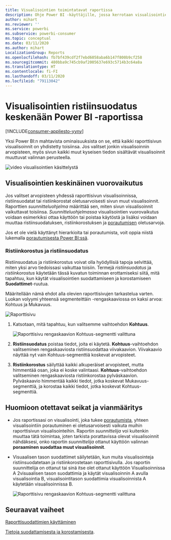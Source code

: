 ```yaml
---
title: Visualisointien toimintatavat raportissa
description: Ohje Power BI -käyttäjille, jossa kerrotaan visualisointien käsittelemisestä raporttisivulla.
author: mihart
ms.reviewer: ''
ms.service: powerbi
ms.subservice: powerbi-consumer
ms.topic: conceptual
ms.date: 03/11/2020
ms.author: mihart
LocalizationGroup: Reports
ms.openlocfilehash: fb7bf439cdf2f7ebd6058aba6b147f800b9cf258
ms.sourcegitcommit: 480bba9c745cb9af2005637e693c5714b3c64a8a
ms.translationtype: HT
ms.contentlocale: fi-FI
ms.lasthandoff: 03/11/2020
ms.locfileid: "79113042"
---
```

# <a name="how-visuals-cross-filter-each-other-in-a-power-bi-report"></a>Visualisointien ristiinsuodatus keskenään Power BI -raportissa

[!INCLUDE[consumer-appliesto-yyny](../includes/consumer-appliesto-yyny.md)]

Yksi Power BI:n mahtavista ominaisuuksista on se, että kaikki raporttisivun visualisoinnit on yhdistetty toisiinsa. Jos valitset jonkin visualisoinnin arvopisteen, myös sivun kaikki muut kyseisen tiedon sisältävät visualisoinnit muuttuvat valinnan perusteella. 

![video visualisointien käsittelystä](media/end-user-interactions/interactions.gif)

## <a name="how-visuals-interact-with-each-other"></a>Visualisointien keskinäinen vuorovaikutus

Jos valitset arvopisteen yhdessä raporttisivun visualisoinnissa, ristiinsuodatat tai ristiinkorostat oletusarvoisesti sivun muut visualisoinnit. Raporttien *suunnitteluohjelma* määrittää sen, miten sivun visualisoinnit vaikuttavat toisiinsa. *Suunnitteluohjelmassa* visualisointien vuorovaikutus voidaan esimerkiksi ottaa käyttöön tai poistaa käytöstä ja lisäksi voidaan muuttaa ristiinsuodatuksen, ristiinkorostuksen ja [porautumisen](end-user-drill.md) oletusarvoja. 

Jos et ole vielä käyttänyt hierarkioita tai porautumista, voit oppia niistä lukemalla [porautumisesta Power BI:ssä](end-user-drill.md). 

### <a name="cross-filtering-and-cross-highlighting"></a>Ristiinkorostus ja ristiinsuodatus

Ristiinsuodatus ja ristiinkorostus voivat olla hyödyllisiä tapoja selvittää, miten yksi arvo tiedoissasi vaikuttaa toisiin. Termejä *ristiinsuodatus* ja *ristiinkorostus* käytetään tässä kuvatun toiminnan erottamiseksi siitä, mitä tapahtuu, kun käytät visualisointien suodattamiseen ja korostamiseen **Suodattimet**-ruutua.  

Määritellään nämä ehdot alla olevien raporttisivujen tarkastelua varten. Luokan volyymi yhteensä segmenteittäin -rengaskaaviossa on kaksi arvoa: Kohtuus ja Mukavuus. 

![Raporttisivu](media/end-user-interactions/power-bi-interactions-before.png)

1. Katsotaan, mitä tapahtuu, kun valitsemme vaihtoehdon **Kohtuus**.

    ![Raporttisivu rengaskaavion Kohtuus-segmentti valittuna](media/end-user-interactions/power-bi-interactions-after.png)

2. **Ristiinsuodatus** poistaa tiedot, joita ei käytetä. **Kohtuus**-vaihtoehdon valitseminen rengaskaaviosta ristiinsuodattaa viivakaavion. Viivakaavio näyttää nyt vain Kohtuus-segmenttiä koskevat arvopisteet. 

3. **Ristiinkorostus** säilyttää kaikki alkuperäiset arvopisteet, mutta himmentää osan, joka ei koske valintaasi. **Kohtuus**-vaihtoehdon valitseminen rengaskaaviosta ristiinkorostaa pylväskaavion. Pylväskaavio himmentää kaikki tiedot, jotka koskevat Mukavuus-segmenttiä, ja korostaa kaikki tiedot, jotka koskevat Kohtuus-segmenttiä. 


## <a name="considerations-and-troubleshooting"></a>Huomioon otettavat seikat ja vianmääritys
- Jos raportissasi on visualisointi, joka tukee [porautumista](end-user-drill.md), yhteen visualisointiin porautuminen ei oletusarvoisesti vaikuta muihin raporttisivun visualisointeihin. Raportin *suunnittelija* voi kuitenkin muuttaa tätä toimintaa, joten tarkista porattavissa olevat visualisoinnit nähdäksesi, onko raportin *suunnittelija* ottanut käyttöön valinnan **poraaminen suodattaa muut visualisoinnit**.
    
- Visuaalisen tason suodattimet säilytetään, kun muita visualisointeja ristiinsuodatetaan ja ristiinkorostetaan raporttisivulla. Jos raportin suunnittelija on ottanut tai sinä itse olet ottanut käyttöön Visualisoinnissa A 2visuaalisen tason suodattimia ja käytät visualisoinnin A avulla visualisointia B, visualisointitason suodattimia visualisoinnista A käytetään visualisoinnissa B.

    ![Raporttisivu rengaskaavion Kohtuus-segmentti valittuna](media/end-user-interactions/power-bi-visual-filters.png)

## <a name="next-steps"></a>Seuraavat vaiheet
[Raporttisuodattimien käyttäminen](../power-bi-how-to-report-filter.md)    


[Tietoja suodattamisesta ja korostamisesta](end-user-report-filter.md). 
